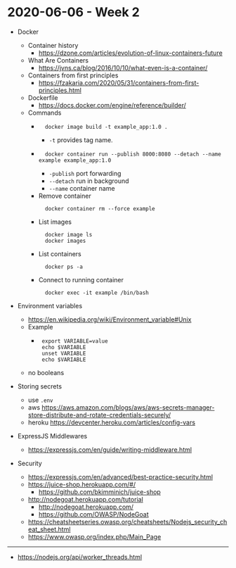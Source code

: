 # 2020-06-06 - Week 2

- Docker
  - Container history
    - https://dzone.com/articles/evolution-of-linux-containers-future
  - What Are Containers
    - https://jvns.ca/blog/2016/10/10/what-even-is-a-container/
  - Containers from first principles
    - https://fzakaria.com/2020/05/31/containers-from-first-principles.html
  - Dockerfile
    - https://docs.docker.com/engine/reference/builder/
  - Commands
    - ```
        docker image build -t example_app:1.0 .
      ```
      - `-t` provides tag name.
    - ```
        docker container run --publish 8000:8080 --detach --name example example_app:1.0
      ```
      - `-publish` port forwarding
      - `--detach` run in background
      - `--name` container name
    - Remove container
      ```
        docker container rm --force example
      ```
    - List images
      ```
        docker image ls
        docker images
      ```
    - List containers
      ```
        docker ps -a
      ```
    - Connect to running container
      ```
        docker exec -it example /bin/bash
      ```
- Environment variables

  - https://en.wikipedia.org/wiki/Environment_variable#Unix
  - Example
    - ```
       export VARIABLE=value
       echo $VARIABLE
       unset VARIABLE
       echo $VARIABLE
      ```
  - no booleans

- Storing secrets
  - use `.env`
  - aws https://aws.amazon.com/blogs/aws/aws-secrets-manager-store-distribute-and-rotate-credentials-securely/
  - heroku https://devcenter.heroku.com/articles/config-vars
- ExpressJS Middlewares
  - https://expressjs.com/en/guide/writing-middleware.html
- Security
  - https://expressjs.com/en/advanced/best-practice-security.html
  - https://juice-shop.herokuapp.com/#/
    - https://github.com/bkimminich/juice-shop
  - http://nodegoat.herokuapp.com/tutorial
    - http://nodegoat.herokuapp.com/
    - https://github.com/OWASP/NodeGoat
  - https://cheatsheetseries.owasp.org/cheatsheets/Nodejs_security_cheat_sheet.html
  - https://www.owasp.org/index.php/Main_Page
  


---
* https://nodejs.org/api/worker_threads.html
